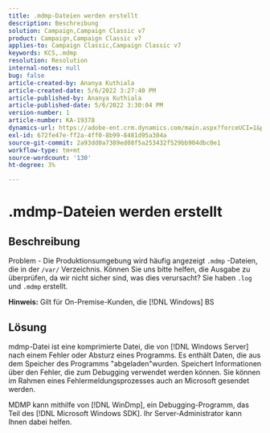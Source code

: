 ```yaml
---
title: .mdmp-Dateien werden erstellt
description: Beschreibung
solution: Campaign,Campaign Classic v7
product: Campaign,Campaign Classic v7
applies-to: Campaign Classic,Campaign Classic v7
keywords: KCS,.mdmp
resolution: Resolution
internal-notes: null
bug: false
article-created-by: Ananya Kuthiala
article-created-date: 5/6/2022 3:27:40 PM
article-published-by: Ananya Kuthiala
article-published-date: 5/6/2022 3:30:04 PM
version-number: 1
article-number: KA-19378
dynamics-url: https://adobe-ent.crm.dynamics.com/main.aspx?forceUCI=1&pagetype=entityrecord&etn=knowledgearticle&id=9830300e-51cd-ec11-a7b5-6045bd00dca1
exl-id: 672fe47e-ff2a-4ff0-8b99-8481d95a304a
source-git-commit: 2a93dd0a7389ed08f5a253432f529bb904dbc0e1
workflow-type: tm+mt
source-wordcount: '130'
ht-degree: 3%

---
```


# .mdmp-Dateien werden erstellt

## Beschreibung

Problem - Die Produktionsumgebung wird häufig angezeigt `.mdmp` -Dateien, die in der `/var/` Verzeichnis. Können Sie uns bitte helfen, die Ausgabe zu überprüfen, da wir nicht sicher sind, was dies verursacht? Sie haben `.log` und `.mdmp` erstellt.

<b>Hinweis:</b> Gilt für On-Premise-Kunden, die [!DNL Windows] BS



## Lösung


mdmp-Datei ist eine komprimierte Datei, die von [!DNL Windows Server] nach einem Fehler oder Absturz eines Programms. Es enthält Daten, die aus dem Speicher des Programms &quot;abgeladen&quot;wurden. Speichert Informationen über den Fehler, die zum Debugging verwendet werden können. Sie können im Rahmen eines Fehlermeldungsprozesses auch an Microsoft gesendet werden.

MDMP kann mithilfe von [!DNL WinDmp], ein Debugging-Programm, das Teil des [!DNL Microsoft Windows SDK]. Ihr Server-Administrator kann Ihnen dabei helfen.
